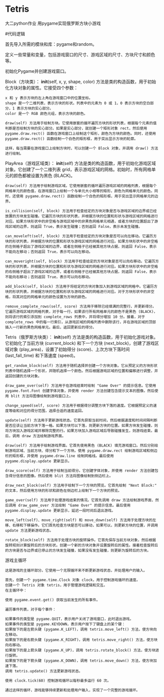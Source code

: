 # Tetris
大二python作业
用pygame实现俄罗斯方块小游戏

#代码逻辑

  首先导入所需的模块和库：pygame和random。

  定义一些常量和变量，包括游戏窗口的尺寸、游戏区域的尺寸、方块尺寸和颜色等。

  初始化Pygame并创建游戏窗口。

Block（方块类）：
    __init__(self, x, y, shape, color) 方法是类的构造函数，用于初始化方块对象的属性。它接受四个参数：

    x 和 y 表示方块的左上角在游戏窗口中的位置坐标。
    shape 是一个二维列表，表示方块的形状。列表中的元素为 0 或 1，0 表示方块的空白部分，1 表示方块的实心部分。
    color 是一个 RGB 颜色元组，表示方块的颜色。

    draw(self) 方法用于绘制方块。它使用嵌套的循环遍历方块的形状列表，根据每个元素的值判断是否绘制方块的实心部分。如果是实心部分，就创建一个矩形对象 rect，然后使用 pygame.draw.rect() 函数在游戏窗口上绘制这个矩形，颜色为方块的颜色。同时，还使用 pygame.draw.rect() 函数绘制一个白色的矩形框，用于突出显示方块的轮廓。

    这样，每当需要在游戏窗口上绘制方块时，可以创建一个 Block 对象，并调用 draw() 方法进行绘制。

PlayArea（游戏区域类）：
    __init__(self) 方法是类的构造函数，用于初始化游戏区域对象。它创建了一个二维列表 grid，表示游戏区域的网格。初始时，所有网格单元的颜色都被设置为黑色 (BLACK)。

    draw(self) 方法用于绘制游戏区域。它使用嵌套的循环遍历游戏区域的网格列表，根据每个网格单元的颜色值，在游戏窗口上绘制一个与单元大小相等的矩形，颜色为网格单元的颜色。同时，还使用 pygame.draw.rect() 函数绘制一个白色的矩形框，用于突出显示网格单元的边界。

    is_collision(self, block) 方法用于检查给定的方块对象是否与游戏区域的边界或已经放置的方块发生碰撞。它遍历方块的形状列表，并根据方块的位置和形状与游戏区域的网格进行对应。如果方块形状中的非空格与游戏区域中的非黑色网格单元相遇，或者方块的位置超出了游戏区域的边界，则返回 True，表示发生碰撞；否则返回 False，表示未发生碰撞。

    can_moveleft(self, block) 方法用于检查给定的方块对象是否可以向左移动。它遍历方块的形状列表，并根据方块的位置和形状与游戏区域的网格进行对应。如果方块形状中的非空格的左侧格子超出了游戏区域的边界，或者左侧格子已经被其他方块占据，则返回 False，表示不能向左移动；否则返回 True，表示可以向左移动。

    can_moveright(self, block) 方法用于检查给定的方块对象是否可以向右移动。它遍历方块的形状列表，并根据方块的位置和形状与游戏区域的网格进行对应。如果方块形状中的非空格的右侧格子超出了游戏区域的边界，或者右侧格子已经被其他方块占据，则返回 False，表示不能向右移动；否则返回 True，表示可以向右移动。

    add_block(self, block) 方法用于将给定的方块对象加入到游戏区域的网格中。它遍历方块的形状列表，并根据方块的位置和形状与游戏区域的网格进行对应。对于方块形状中的非空格，将其对应的网格单元的颜色设置为方块的颜色。

    remove_complete_rows(self, score) 方法用于移除已经填满的完整行，并更新得分。它遍历游戏区域的网格列表，对于每一行，如果该行所有网格单元的颜色不是黑色 (BLACK)，则将该行的索引添加到 complete_rows 列表中，并将得分增加 10 分。接着，对于 complete_rows 中的每一行索引，从游戏区域的网格列表中删除该行，并在游戏区域的顶部插入一行新的黑色网格单元。最后，返回更新后的得分。

Tetris（俄罗斯方块类）：
    __init__(self) 方法是类的构造函数，用于初始化游戏对象。它初始化了当前方块 (current_block) 和下一个方块 (next_block)，创建了游戏区域对象 (play_area)，设置了初始得分 (score)、上次方块下落时间 (last_fall_time) 和下落速度 (speed)。

    get_random_block(self) 方法用于随机选择并创建一个方块对象。它从预定义的方块形状列表中随机选择一个形状，并随机选择一个颜色。然后根据游戏区域的位置和偏移进行调整，并返回创建的方块对象。

    draw_game_over(self) 方法用于在游戏结束时绘制 "Game Over" 的提示信息。它使用 pygame.font.Font 创建字体对象，并使用 render 方法创建包含提示文本的图像。然后使用 blit 方法将图像绘制到游戏窗口上。

    change_speed(self, score) 方法用于根据得分调整方块下落的速度。它根据预定义的速度等级和对应的得分范围，选择合适的速度返回。

    update(self) 方法用于更新游戏状态。它首先获取当前时间，然后根据速度和时间间隔判断是否应该让当前方块下落一格。如果方块可以下落，则更新方块的位置。如果方块发生碰撞，则将方块加入游戏区域并移除完整的行。如果方块加入游戏区域后导致碰撞发生，则游戏结束。最后，调用 draw 方法绘制游戏界面。

    draw(self) 方法用于绘制游戏界面。它首先使用黑色 (BLACK) 填充游戏窗口。然后分别绘制游戏区域、当前方块、得分和下一个方块。使用 pygame.draw.rect 绘制游戏区域和侧边栏的矩形框，并使用 pygame.draw.line 绘制网格线。最后使用 pygame.display.update 更新显示。

    draw_score(self) 方法用于绘制当前得分。它创建字体对象，并使用 render 方法创建包含得分信息的图像。然后使用 blit 方法将图像绘制到侧边栏上。

    draw_next_block(self) 方法用于绘制下一个方块的预览。它首先绘制 "Next Block:" 的文本，然后使用方块的形状和颜色在侧边栏上绘制下一个方块的预览。

    game_over(self) 方法用于处理游戏结束的情况。它首先调用 draw 方法绘制游戏界面，然后调用 draw_game_over 方法绘制 "Game Over" 的提示信息。最后使用 pygame.display.update 更新显示，延迟一段时间后退出游戏。

    move_left(self)、move_right(self) 和 move_down(self) 方法用于处理方块的左移、右移和下移操作。它们首先检查方块是否可以移动，如果可以，则更新方块的位置，并调用 update 方法更新游戏状态。

    rotate_block(self) 方法用于处理方块的旋转操作。它首先保存当前方块对象，然后根据旋转规则计算旋转后的方块形状。创建一个新的方块对象并设置旋转后的属性。接着检查旋转后的方块是否与边界或已停止的方块发生碰撞，如果没有发生碰撞，则更新为旋转后的方块。

游戏主循环

    这是游戏的主循环部分。它使用一个无限循环来不断更新游戏状态，并处理用户的输入。

    首先，创建一个 pygame.time.Clock 对象 clock，用于控制游戏循环的速度。
    创建一个 Tetris 对象 tetris，用于管理游戏逻辑和交互。
    在主循环中：

    使用 pygame.event.get() 获取当前发生的所有事件。

    遍历事件列表，对于每个事件：

    如果事件的类型是 pygame.QUIT，表示用户关闭了游戏窗口，此时退出游戏。
    如果事件的类型是 pygame.KEYDOWN，表示用户按下了键盘上的某个键：
    如果按下的是左箭头键 (pygame.K_LEFT)，调用 tetris.move_left() 方法，使方块向左移动。
    如果按下的是右箭头键 (pygame.K_RIGHT)，调用 tetris.move_right() 方法，使方块向右移动。
    如果按下的是上箭头键 (pygame.K_UP)，调用 tetris.rotate_block() 方法，使方块进行旋转。
    如果按下的是下箭头键 (pygame.K_DOWN)，调用 tetris.move_down() 方法，使方块加速下落。
    调用 tetris.update() 方法更新游戏状态。

    使用 clock.tick(60) 控制游戏循环以每秒最多运行 60 次。

    通过这样的循环，游戏能够持续更新和处理用户输入，实现了一个完整的游戏循环。
